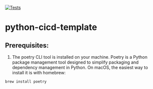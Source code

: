 [![Tests](https://github.com/DeCa09/python-cicd-template/workflows/Tests/badge.svg)](https://github.com/DeCa09/python-cicd-template/actions?workflow=Tests)

# python-cicd-template

## Prerequisites:
1. The poetry CLI tool is installed on your machine. Poetry is a Python package management tool designed to simplify packaging and dependency management in Python. 
On macOS, the easiest way to install it is with homebrew: 
```
brew install poetry
```
